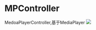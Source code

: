 # MPController
MedoaPlayerController,基于MediaPlayer
[![](https://jitpack.io/v/zbfzn/MPController.svg)](https://jitpack.io/#zbfzn/MPController)

